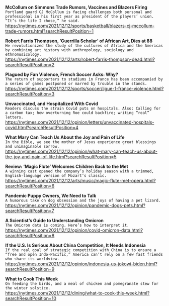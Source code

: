 **McCollum on Simmons Trade Rumors, Vaccines and Blazers Firing**\
`Portland guard CJ McCollum is facing challenges both personal and professional in his first year as president of the players’ union. “It’s the life I chose,” he said.`\
https://nytimes.com/2021/12/12/sports/basketball/blazers-cj-mccollum-trade-rumors.html?searchResultPosition=1

**Robert Farris Thompson, ‘Guerrilla Scholar’ of African Art, Dies at 88**\
`He revolutionized the study of the cultures of Africa and the Americas by combining art history with anthropology, sociology and ethnomusicology.`\
https://nytimes.com/2021/12/12/arts/robert-farris-thompson-dead.html?searchResultPosition=2

**Plagued by Fan Violence, French Soccer Asks: Why?**\
`The return of supporters to stadiums in France has been accompanied by a series of games postponed or marred by trouble in the stands.`\
https://nytimes.com/2021/12/12/sports/soccer/ligue-1-france-violence.html?searchResultPosition=3

**Unvaccinated, and Hospitalized With Covid**\
`Readers discuss the strain Covid puts on hospitals. Also: Calling for a carbon tax; how overturning Roe could backfire; writing “real” letters.`\
https://nytimes.com/2021/12/12/opinion/letters/unvaccinated-hospitals-covid.html?searchResultPosition=4

**What Mary Can Teach Us About the Joy and Pain of Life**\
`In the Bible, we see the mother of Jesus experience great blessings and unimaginable sorrow.`\
https://nytimes.com/2021/12/12/opinion/what-mary-can-teach-us-about-the-joy-and-pain-of-life.html?searchResultPosition=5

**Review: ‘Magic Flute’ Welcomes Children Back to the Met**\
`A winning cast opened the company’s holiday season with a trimmed, English-language version of Mozart’s classic.`\
https://nytimes.com/2021/12/12/arts/music/magic-flute-met-opera.html?searchResultPosition=6

**Pandemic Puppy Owners, We Need to Talk**\
`A humorous take on dog obsession and the joys of having a pet lizard.`\
https://nytimes.com/2021/12/12/opinion/pandemic-dogs-pets.html?searchResultPosition=7

**A Scientist’s Guide to Understanding Omicron**\
`The Omicron data is coming. Here’s how to interpret it.`\
https://nytimes.com/2021/12/12/opinion/covid-omicron-data.html?searchResultPosition=8

**If the U.S. Is Serious About China Competition, It Needs Indonesia**\
`If the real goal of strategic competition with China is to ensure a “free and open Indo-Pacific,” America can’t rely on a few fast friends who share its worldview. `\
https://nytimes.com/2021/12/12/opinion/indonesia-us-jokowi-biden.html?searchResultPosition=9

**What to Cook This Week**\
`On feeding the birds, and a meal of chicken and pomegranate stew for the winter solstice.`\
https://nytimes.com/2021/12/12/dining/what-to-cook-this-week.html?searchResultPosition=10

